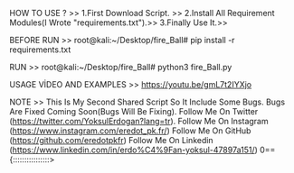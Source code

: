 HOW TO USE ? >>
1.First Download Script. >> 
2.Install All Requirement Modules(I Wrote "requirements.txt").>> 
3.Finally Use It.>>

BEFORE RUN >>
root@kali:~/Desktop/fire_Ball# pip install -r requirements.txt

RUN >>
root@kali:~/Desktop/fire_Ball# python3 fire_Ball.py

USAGE VİDEO AND EXAMPLES >>
https://youtu.be/gmL7t2IYXjo

NOTE >>
This Is My Second Shared Script So It Include Some Bugs. 
Bugs Are Fixed Coming Soon(Bugs Will Be Fixing). 
Follow Me On Twitter (https://twitter.com/YoksulErdogan?lang=tr). 
Follow Me On Instagram (https://www.instagram.com/eredot_pk.fr/) 
Follow Me On GitHub (https://github.com/eredotpkfr) 
Follow Me On Linkedin (https://www.linkedin.com/in/erdo%C4%9Fan-yoksul-47897a151/)
0=={::::::::::::::::>
